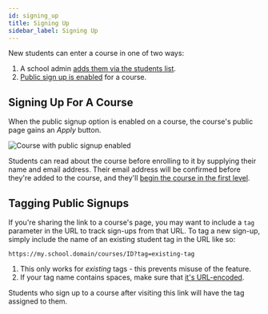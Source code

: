 ```yaml
---
id: signing_up
title: Signing Up
sidebar_label: Signing Up
---
```


New students can enter a course in one of two ways:

1. A school admin [adds them via the students list](/students?id=adding-new-students).
2. [Public sign up is enabled](/courses?id=creating-courses) for a course.

## Signing Up For A Course

When the public signup option is enabled on a course, the course's public page gains an _Apply_ button.

![Course with public signup enabled](https://res.cloudinary.com/sv-co/image/upload/v1583227669/pupilfirst_documentation/signing_up/course_with_public_signup_dopsox.png)

Students can read about the course before enrolling to it by supplying their name and email address. Their email address
will be confirmed before they're added to the course, and they'll
[begin the course in the first level](/curriculum_editor?id=what-are-levels).

## Tagging Public Signups

If you're sharing the link to a course's page, you may want to include a `tag` parameter in the URL to track sign-ups
from that URL. To tag a new sign-up, simply include the name of an existing student tag in the URL like so:

```
https://my.school.domain/courses/ID?tag=existing-tag
```

1. This only works for _existing_ tags - this prevents misuse of the feature.
2. If your tag name contains spaces, make sure that [it's URL-encoded](http://www.utilities-online.info/urlencode/).

Students who sign up to a course after visiting this link will have the tag assigned to them.
